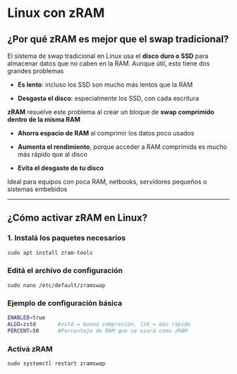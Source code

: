 # Linux con zRAM

## ¿Por qué zRAM es mejor que el swap tradicional?

El sistema de swap tradicional en Linux usa el **disco duro o SSD** para almacenar datos que no caben en la RAM. Aunque útil, esto tiene dos grandes problemas

- **Es lento**: incluso los SSD son mucho más lentos que la RAM

- **Desgasta el disco**: especialmente los SSD, con cada escritura

**zRAM** resuelve este problema al crear un bloque de **swap comprimido dentro de la misma RAM**

- **Ahorra espacio de RAM** al comprimir los datos poco usados

- **Aumenta el rendimiento**, porque acceder a RAM comprimida es mucho más rápido que al disco

- **Evita el desgaste de tu disco**

Ideal para equipos con poca RAM, netbooks, servidores pequeños o sistemas embebidos

---

## ¿Cómo activar zRAM en Linux?

### 1. Instalá los paquetes necesarios

```bash
sudo apt install zram-tools
```

### Editá el archivo de configuración

`sudo nano /etc/default/zramswap`

### Ejemplo de configuración básica

```bash
ENABLED=true
ALGO=zstd       #zstd = buena compresión, lz4 = más rápido
PERCENT=50      #Porcentaje de RAM que se usará como zRAM
```

### Activá zRAM

`sudo systemctl restart zramswap`

